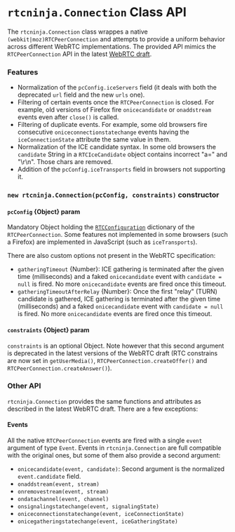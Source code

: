 # `rtcninja.Connection` Class API

The `rtcninja.Connection` class wrappes a native `(webkit|moz)RTCPeerConnection` and attempts to provide a uniform behavior across different WebRTC implementations. The provided API mimics the `RTCPeerConnection` API in the latest [WebRTC draft](http://w3c.github.io/webrtc-pc/).


### Features

* Normalization of the `pcConfig.iceServers` field (it deals with both the deprecated `url` field and the new `urls` one).
* Filtering of certain events once the `RTCPeerConnection` is closed. For example, old versions of Firefox fire `onicecandidate` or `onaddstream` events even after `close()` is called.
* Filtering of duplicate events. For example, some old browsers fire consecutive `oniceconnectionstatechange` events having the `iceConnectionState` attribute the same value in them.
* Normalization of the ICE candidate syntax. In some old browsers the `candidate` String in a `RTCIceCandidate` object contains incorrect "a=" and "\r\n". Those chars are removed.
* Addition of the `pcConfig.iceTransports` field in browsers not supporting it.


### `new rtcninja.Connection(pcConfig, constraints)` constructor


#### `pcConfig` {Object} param

Mandatory Object holding the [`RTCConfiguration`](http://w3c.github.io/webrtc-pc/#idl-def-RTCConfiguration) dictionary of the `RTCPeerConnection`. Some features not implemented in some browsers (such a Firefox) are implemented in JavaScript (such as `iceTransports`).

There are also custom options not present in the WebRTC specification:

* `gatheringTimeout` {Number}: ICE gathering is terminated after the given time (milliseconds) and a faked `onicecandidate` event with `candidate = null` is fired. No more `onicecandidate` events are fired once this timeout.
* `gatheringTimeoutAfterRelay` {Number}: Once the first "relay" (TURN) candidate is gathered, ICE gathering is terminated after the given time (milliseconds) and a faked `onicecandidate` event with `candidate = null` is fired. No more `onicecandidate` events are fired once this timeout.


#### `constraints` {Object} param

`constraints` is an optional Object. Note however that this second argument is deprecated in the latest versions of the WebRTC draft (RTC constrains are now set in `getUserMedia()`, `RTCPeerConnection.createOffer()` and `RTCPeerConnection.createAnswer()`).


### Other API

`rtcninja.Connection` provides the same functions and attributes as described in the latest WebRTC draft. There are a few exceptions:

#### Events

All the native `RTCPeerConnection` events are fired with a single `event` argument of type `Event`. Events in `rtcninja.Connection` are full compatible with the original ones, but some of them also provide a second argument:

* `onicecandidate(event, candidate)`: Second argument is the normalized `event.candidate` field.
* `onaddstream(event, stream)`
* `onremovestream(event, stream)`
* `ondatachannel(event, channel)`
* `onsignalingstatechange(event, signalingState)`
* `oniceconnectionstatechange(event, iceConnectionState)`
* `onicegatheringstatechange(event, iceGatheringState)`

